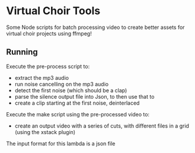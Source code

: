 # Virtual Choir Tools

Some Node scripts for batch processing video to create better assets for virtual choir projects using ffmpeg!

## Running

Execute the pre-process script to:
* extract the mp3 audio
* run noise cancelling on the mp3 audio
* detect the first noise (which should be a clap)
* parse the silence output file into Json, to then use that to 
* create a clip starting at the first noise, deinterlaced

Execute the make script using the pre-processed video to:
* create an output video with a series of cuts, with different files in a grid (using the xstack plugin)

The input format for this lambda is a json file
